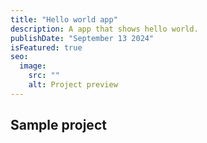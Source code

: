 ```yaml
---
title: "Hello world app"
description: A app that shows hello world.
publishDate: "September 13 2024"
isFeatured: true
seo:
  image:
    src: ""
    alt: Project preview
---
```


## Sample project
